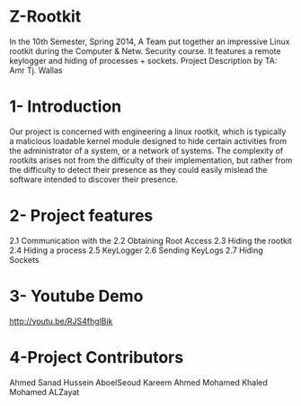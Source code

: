 Z-Rootkit
=========

In the 10th Semester, Spring 2014, A Team put together an impressive Linux rootkit during the Computer &amp; Netw. Security course. It features a remote keylogger and hiding of processes + sockets. Project Description by TA: Amr Tj. Wallas

1- Introduction
===============
Our project is concerned with engineering a linux rootkit, which is typically a
malicious loadable kernel module designed to hide certain activities from the
administrator of a system, or a network of systems. The complexity of rootkits
arises not from the difficulty of their implementation, but rather from the
difficulty to detect their presence as they could easily mislead the software
intended to discover their presence.


2- Project features
===================
2.1 Communication with the
2.2 Obtaining Root Access
2.3 Hiding the rootkit
2.4 Hiding a process
2.5 KeyLogger
2.6 Sending KeyLogs
2.7 Hiding Sockets


3- Youtube Demo
===============
http://youtu.be/RJS4fhglBjk


4-Project Contributors
======================
Ahmed Sanad
Hussein AboelSeoud
Kareem Ahmed
Mohamed Khaled
Mohamed ALZayat



